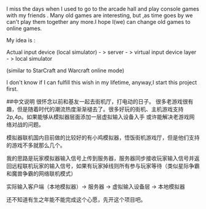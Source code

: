 I miss the days when I used to go to the arcade hall and play console games with my friends . Many old games are interesting, but ,as time goes by
we can't play them together any more.I hope I(we) can change old games to online games.

My idea is :

Actual input device (local simulator) - > server - > virtual input device layer - > local simulator

(similar to StarCraft and Warcraft online mode)

I don't know if I can fulfill this wish in my lifetime, anyway,I start this project first.

##中文说明
很怀念以前和基友一起去街机厅，打电动的日子。 很多老游戏很有趣，但是随着时代的潮流热度渐渐褪去了。很多好玩的街机、主机游戏支持2p,4p。如果能够从模拟器层面添加一层虚拟输入设备入手
或许能解决老游戏网络对战的问题。

模拟器联机国内目前做的比较好的有小鸡模拟器，悟饭街机游戏厅，但是他们支持的游戏不多就那么几个。


我的思路是玩家模拟器输入信号上传到服务器，服务器同步接收玩家输入信号并返回远程联机玩家的输入信号，如果有玩家掉线则所有参与玩家等待（类似星际争霸和魔兽争霸的网络联机模式）

实际输入客户端（本地模拟器）-> 服务器 -> 虚拟输入设备层 -> 本地模拟器

还不知道有生之年能不能完成这个心愿，先开这个项目吧。